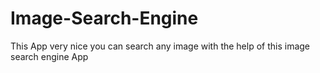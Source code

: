 # Image-Search-Engine
This App very nice you can search any image with the help of this image search engine App
